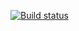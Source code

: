 [![Build status](https://ci.appveyor.com/api/projects/status/wxg9crriicwgsj02?svg=true)](https://ci.appveyor.com/project/Vasilyev-Anton/http-frontend)

